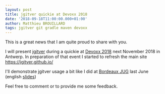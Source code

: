 ```yaml
---
layout: post
title: jgitver quickie at Devoxx 2018
date: '2018-09-18T11:00:00.000+01:00'
author: Matthieu BROUILLARD
tags: jgitver git gradle maven devoxx
---
```


This is a great news that I am quite proud to share with you.

I will present [jgitver](https://jgitver.github.io/) during a quickie at [Devoxx 2018](https://dvbe18.confinabox.com/speaker/matthieu_brouillard) next November 2018 in Antwerp.
In preparation of that event I started to refresh the main site https://jgitver.github.io/

I'll demonstrate jgitver usage a bit like I did at [Bordeaux JUG](http://bordeauxjug.org/) last June (english [slides](https://slides.com/mcfoggy/jgitver_en))

Feel free to comment or to provide me some feedback.
